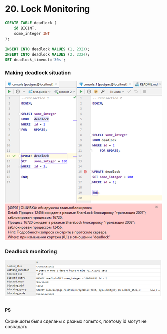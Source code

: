 # 20. Lock Monitoring

```sql
CREATE TABLE deadlock (
    id BIGINT,
    some_integer INT
);

INSERT INTO deadlock VALUES (1, 2323);
INSERT INTO deadlock VALUES (2, 2324);
SET deadlock_timeout='30s';
```

### Making deadlock situation
![](images/2.png)
![](images/1.png)

### Deadlock monitoring
![](images/3.png)


#### PS
Скриншоты были сделаны с разных попыток, поэтому id могут не совпадать.